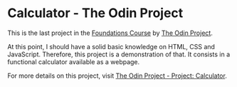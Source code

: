 # Calculator - The Odin Project
This is the last project in the [Foundations Course](https://www.theodinproject.com/paths/foundations/courses/foundations) by [The Odin Project](https://www.theodinproject.com/).

At this point, I should have a solid basic knowledge on HTML, CSS and JavaScript. Therefore, this project is a demonstration of that. It consists in a functional calculator available as a webpage.

For more details on this project, visit [The Odin Project - Project: Calculator](https://www.theodinproject.com/lessons/foundations-calculator).